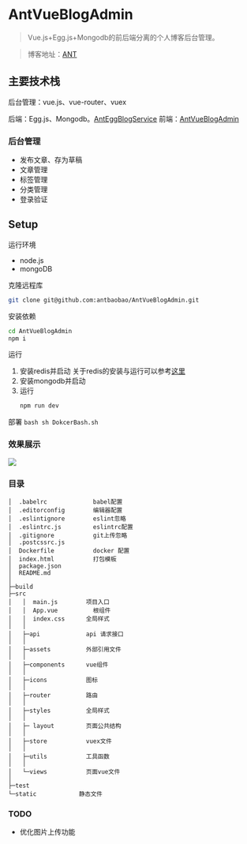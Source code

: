 # AntVueBlogAdmin

> Vue.js+Egg.js+Mongodb的前后端分离的个人博客后台管理。

> 博客地址：[ANT](http://120.77.219.106/#/)


## 主要技术栈
后台管理：vue.js、vue-router、vuex

后端：Egg.js、Mongodb。[AntEggBlogService](https://github.com/antbaobao/AntEggBlogService)
前端：[AntVueBlogAdmin](https://github.com/antbaobao/AntVueBlogAdmin)

### 后台管理
- 发布文章、存为草稿
- 文章管理
- 标签管理
- 分类管理
- 登录验证


## Setup

运行环境
- node.js
- mongoDB

克隆远程库
```bash
git clone git@github.com:antbaobao/AntVueBlogAdmin.git
```
安装依赖
```bash
cd AntVueBlogAdmin
npm i
```
运行

1. 安装redis并启动
关于redis的安装与运行可以参考[这里](https://github.com/antbaobao/AntBlog/issues/42)
2. 安装mongodb并启动
3. 运行
    ```bash
    npm run dev
    ```
部署
    ```bash
    sh DokcerBash.sh
    ```
### 效果展示

![](https://user-gold-cdn.xitu.io/2018/12/8/1678d0285a4304cf?w=2878&h=1628&f=png&s=470479)
### 目录
```
│  .babelrc             babel配置
│  .editorconfig        编辑器配置
│  .eslintignore        eslint忽略
│  .eslintrc.js         eslintrc配置
│  .gitignore           git上传忽略
│  .postcssrc.js
│  Dockerfile           docker 配置
│  index.html           打包模板
│  package.json
│  README.md
│
├─build
├─src
│   │  main.js        项目入口
│   │  App.vue          根组件
│   │  index.css      全局样式
│   │
│   ├─api             api 请求接口
│   │
│   ├─assets          外部引用文件
│   │
│   ├─components      vue组件
│   │
│   ├─icons           图标
│   │
│   ├─router          路由
│   │
│   ├─styles          全局样式
│   │
│   ├─ layout         页面公共结构
│   │
│   ├─store           vuex文件
│   │
│   ├─utils           工具函数
│   │
│   └─views           页面vue文件
│
├─test
└─static            静态文件
```


### TODO
- 优化图片上传功能
